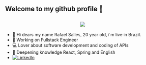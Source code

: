<h2>Welcome to my github profile 👋</h2>
<h2 align="center">
  <img src="https://developers.giphy.com/branch/master/static/api-c99e353f761d318322c853c03ebcf21b.gif">
</h2>


- 💬 Hi dears my name Rafael Salles, 20 year old, i'm live in Brazil.
- 🏢 Working on Fullstack Engineer
- 💻 Lover about software development and coding of APIs
- 🚀 Deepening knowledge React, Spring and English
- <a href="https://www.linkedin.com/in/rafasall/" target="_blank"><img src="https://img.shields.io/badge/LinkedIn-%230077B5.svg?&style=flat-square&logo=linkedin&logoColor=white" alt="LinkedIn"></a>


<!--
**rafasall/rafasall** is a ✨ _special_ ✨ repository because its `README.md` (this file) appears on your GitHub profile.

Here are some ideas to get you started:



- 🔭 I’m currently working on ...
- 🌱 I’m currently learning ...
- 👯 I’m looking to collaborate on ...
- 🤔 I’m looking for help with ...
- 💬 Ask me about ...
- 📫 How to reach me: ...
- 😄 Pronouns: ...
- ⚡ Fun fact: ...
--> 
